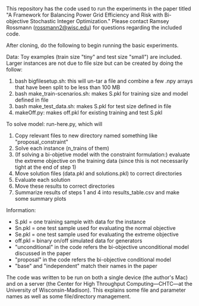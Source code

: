 This repository has the code used to run the experiments in the paper titled "A Framework for Balancing Power Grid Efficiency and Risk with Bi-objective Stochastic Integer Optimization." Please contact Ramsey Rossmann (rossmann2@wisc.edu) for questions regarding the included code.

After cloning, do the following to begin running the basic experiments.

Data:
Toy examples (train size "tiny" and test size "small") are included. Larger instances are not due to file size but can be created by doing the follow:
1. bash bigfilesetup.sh: this will un-tar a file and combine a few .npy arrays that have been split to be less than 100 MB
2. bash make_train-scenarios.sh: makes S.pkl for training size and model defined in file
3. bash make_test_data.sh: makes S.pkl for test size defined in file
4. makeOff.py: makes off.pkl for existing training and test S.pkl

To solve model: run-here.py, which will
1. Copy relevant files to new directory named something like "proposal_constraint"
2. Solve each instance (n_trains of them)
3. (If solving a bi-objetive model with the constraint formulation:) evaluate the extreme objective on the training data (since this is not necessarily tight at the end of step 1)
4. Move solution files (data.pkl and solutions.pkl) to correct directories
5. Evaluate each solution
6. Move these results to correct directories
7. Summarize results of steps 1 and 4 into results_table.csv and make some summary plots

Information:
- S.pkl = one training sample with data for the instance
- Sn.pkl = one test sample used for evaluating the normal objective
- Se.pkl = one test sample used for evaluating the extreme objective
- off.pkl = binary on/off simulated data for generators
- "unconditional" in the code refers the bi-objective unconditional model discussed in the paper
- "proposal" in the code refers the bi-objective conditional model
- "base" and "independent" match their names in the paper


The code was written to be run on both a single device (the author's Mac) and on a server (the Center for High Throughput Computing—CHTC—at the University of Wisconsin-Madison). This explains some file and parameter names as well as some file/directory management.
